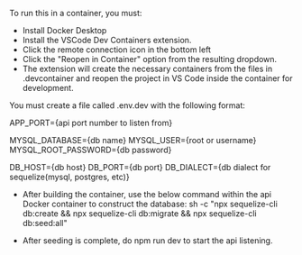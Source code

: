 To run this in a container, you must:

- Install Docker Desktop
- Install the VSCode Dev Containers extension.
- Click the remote connection icon in the bottom left
- Click the "Reopen in Container" option from the resulting dropdown.
- The extension will create the necessary containers from the files in .devcontainer and reopen the project in VS Code inside the container for development.

You must create a file called .env.dev with the following format:

APP_PORT={api port number to listen from}

MYSQL_DATABASE={db name}
MYSQL_USER={root or username}
MYSQL_ROOT_PASSWORD={db password}

DB_HOST={db host}
DB_PORT={db port}
DB_DIALECT={db dialect for sequelize(mysql, postgres, etc)}

- After building the container, use the below command within the api Docker container to construct the database:
sh -c "npx sequelize-cli db:create && npx sequelize-cli db:migrate && npx sequelize-cli db:seed:all"

- After seeding is complete, do npm run dev to start the api listening.